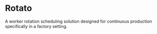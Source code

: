 # Rotato
A worker rotation scheduling solution designed for continuous production specifically in a factory setting.

